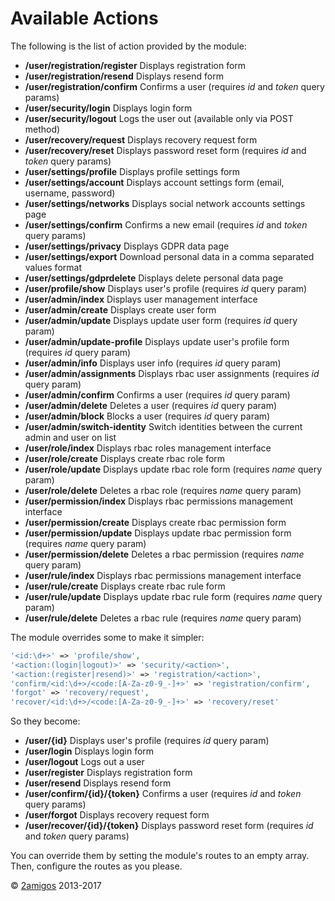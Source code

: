 Available Actions
=================

The following is the list of action provided by the module: 

- **/user/registration/register** Displays registration form
- **/user/registration/resend**   Displays resend form
- **/user/registration/confirm**  Confirms a user (requires *id* and *token* query params)
- **/user/security/login**        Displays login form
- **/user/security/logout**       Logs the user out (available only via POST method)
- **/user/recovery/request**      Displays recovery request form
- **/user/recovery/reset**        Displays password reset form (requires *id* and *token* query params)
- **/user/settings/profile**      Displays profile settings form
- **/user/settings/account**      Displays account settings form (email, username, password)
- **/user/settings/networks**     Displays social network accounts settings page
- **/user/settings/confirm**      Confirms a new email (requires *id* and *token* query params)
- **/user/settings/privacy**      Displays GDPR data page
- **/user/settings/export**       Download personal data in a comma separated values format
- **/user/settings/gdprdelete**   Displays delete personal data page
- **/user/profile/show**          Displays user's profile (requires *id* query param)
- **/user/admin/index**           Displays user management interface
- **/user/admin/create**          Displays create user form
- **/user/admin/update**          Displays update user form (requires *id* query param)
- **/user/admin/update-profile**  Displays update user's profile form (requires *id* query param)
- **/user/admin/info**            Displays user info (requires *id* query param)
- **/user/admin/assignments**     Displays rbac user assignments (requires *id* query param)
- **/user/admin/confirm**         Confirms a user (requires *id* query param)
- **/user/admin/delete**          Deletes a user (requires *id* query param)
- **/user/admin/block**           Blocks a user (requires *id* query param)
- **/user/admin/switch-identity** Switch identities between the current admin and user on list
- **/user/role/index**            Displays rbac roles management interface
- **/user/role/create**           Displays create rbac role form
- **/user/role/update**           Displays update rbac role form (requires *name* query param)
- **/user/role/delete**           Deletes a rbac role (requires *name* query param)
- **/user/permission/index**      Displays rbac permissions management interface
- **/user/permission/create**     Displays create rbac permission form
- **/user/permission/update**     Displays update rbac permission form (requires *name* query param)
- **/user/permission/delete**     Deletes a rbac permission (requires *name* query param)
- **/user/rule/index**            Displays rbac permissions management interface
- **/user/rule/create**           Displays create rbac rule form
- **/user/rule/update**           Displays update rbac rule form (requires *name* query param)
- **/user/rule/delete**           Deletes a rbac rule (requires *name* query param)

The module overrides some to make it simpler:  

```php 
'<id:\d+>' => 'profile/show',
'<action:(login|logout)>' => 'security/<action>',
'<action:(register|resend)>' => 'registration/<action>',
'confirm/<id:\d+>/<code:[A-Za-z0-9_-]+>' => 'registration/confirm',
'forgot' => 'recovery/request',
'recover/<id:\d+>/<code:[A-Za-z0-9_-]+>' => 'recovery/reset'
```

So they become:
 
- **/user/{id}**                   Displays user's profile (requires *id* query param)
- **/user/login**                  Displays login form
- **/user/logout**                 Logs out a user
- **/user/register**               Displays registration form
- **/user/resend**                 Displays resend form
- **/user/confirm/{id}/{token}**   Confirms a user (requires *id* and *token* query params)
- **/user/forgot**                 Displays recovery request form
- **/user/recover/{id}/{token}**   Displays password reset form (requires *id* and *token* query params)


You can override them by setting the module's routes to an empty array. Then, configure the routes as you please.


© [2amigos](http://www.2amigos.us/) 2013-2017
